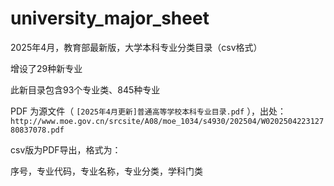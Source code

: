# university_major_sheet

2025年4月，教育部最新版，大学本科专业分类目录（csv格式）

增设了29种新专业

此新目录包含93个专业类、845种专业



PDF 为源文件（ `[2025年4月更新]普通高等学校本科专业目录.pdf` ），出处：
`http://www.moe.gov.cn/srcsite/A08/moe_1034/s4930/202504/W020250422312780837078.pdf`



csv版为PDF导出，格式为：

序号，专业代码，专业名称，专业分类，学科门类

